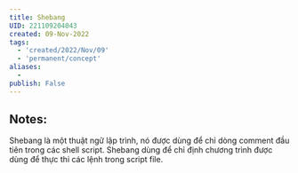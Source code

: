 ```yaml
---
title: Shebang
UID: 221109204043
created: 09-Nov-2022
tags:
  - 'created/2022/Nov/09'
  - 'permanent/concept'
aliases:
  - 
publish: False
---
```

## Notes:
Shebang là một thuật ngữ lập trình, nó được dùng để chỉ dòng comment đầu tiên trong các shell script. Shebang dùng để chỉ định chương trình được dùng để thực thi các lệnh trong script file.



